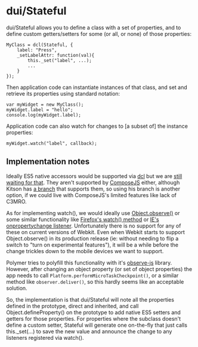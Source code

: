 # dui/Stateful

dui/Stateful allows you to define a class with a set of properties,
and to define custom getters/setters for some (or all, or none) of those properties:

	MyClass = dcl(Stateful, {
		label: "Press",
		_setLabelAttr: function(val){
			this._set("label", ...);
			...
		}
	});

Then application code can instantiate instances of that class, and set and retrieve its properties
using standard notation:

	var myWidget = new MyClass();
	myWidget.label = "hello";
	console.log(myWidget.label);

Application code can also watch for changes to [a subset of] the instance properties:

	myWidget.watch("label", callback);


## Implementation notes

Ideally ES5 native accessors would be supported via [dcl](http://www.dcljs.org/) but we are
[still waiting for that](https://github.com/uhop/dcl/issues/2).  They aren't supported
by [ComposeJS](https://github.com/kriszyp/compose) either, although Kitson has
[a branch](https://github.com/kitsonk/core/blob/master/compose.js#L373) that supports them,
so using his branch is another option, if we could live with ComposeJS's limited features like
lack of C3MRO.


As for implementing watch(), we would ideally use
[Object.observe()](http://updates.html5rocks.com/2012/11/Respond-to-change-with-Object-observe)
or some similar functionality like
[Firefox's watch() method](https://developer.mozilla.org/en-US/docs/Web/JavaScript/Reference/Global_Objects/Object/watch)
or [IE's onpropertychange listener](http://msdn.microsoft.com/en-us/library/ie/ms536956.aspx).
Unfortunately there is no support for any of these on current versions of Webkit.  Even when Webkit starts
to support Object.observe() in its production release (ie: without needing to flip a switch to
"turn on experimental features"), it will be a while before the change trickles down to the mobile devices
we want to support.

Polymer tries to polyfill this functionality with it's [observe-js](https://github.com/Polymer/observe-js)
library.  However, after changing an object property (or set of object properties) the app needs to call
`Platform.performMicroTaskCheckpoint()`, or a similar method like `observer.deliver()`, so this hardly seems
like an acceptable solution.

So, the implementation is that dui/Stateful will note all the properties defined in the prototype, direct and inherited,
and call Object.defineProperty() on the prototype to add native ES5 setters and getters for those properties.
For properties where the subclass doesn't define a custom setter, Stateful will generate one on-the-fly
that just calls this._set(...) to save the new value and announce the change to any listeners registered
via watch().
